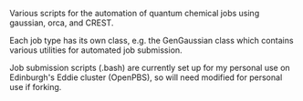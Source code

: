 Various scripts for the automation of quantum chemical jobs using gaussian, orca, and CREST.

Each job type has its own class, e.g. the GenGaussian class which contains various utilities for automated job submission.

Job submission scripts (.bash) are currently set up for my personal use on Edinburgh's Eddie cluster (OpenPBS), so will need modified for personal use if forking.
